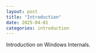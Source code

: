 ```yaml
---
layout: post
title: "Introduction"
date: 2025-04-01
categories: introduction
---
```

Introduction on Windows Internals.
